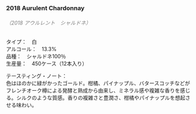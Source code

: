 ### 2018 Aurulent Chardonnay
###### <font color="gray">（2018 アウルレント　シャルドネ） </font>

タイプ：　白  
アルコール：　13.3%  
品種：　シャルドネ100％  
生産量：　450ケース（12本入り）  

テースティング・ノート：  
色はほのかに緑がかったゴールド。柑橘、パイナップル、バタースコッチなどがフレンチオーク樽による発酵と熟成から由来し、ミネラル感や複雑な香りを感じる。シルクのような質感。香りの複雑さと豊潤さ、柑橘やパイナップルを想起させる味わい。   
